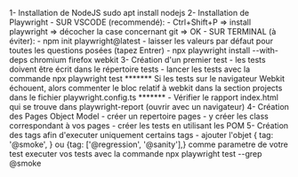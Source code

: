 1- Installation de NodeJS
    sudo apt install nodejs
2- Installation de Playwright
    - SUR VSCODE (recommendé): 
    - Ctrl+Shift+P => install playwright => décocher la case concernant git => OK
    - SUR TERMINAL (à éviter):
    - npm init playwright@latest
    - laisser les valeurs par défaut pour toutes les questions posées (tapez Entrer)
    - npx playwright install --with-deps chromium firefox webkit
3- Création d'un premier test
    - les tests doivent être écrit dans le répertoire tests
    - lancer les tests avec la commande npx playwright test
    *******
    Si les tests sur le navigateur Webkit échouent, alors commenter le bloc relatif à webkit dans la section projects dans le fichier playwright.config.ts
    *******
    - Vérifier le rapport index.html qui se trouve dans playwright-report (ouvrir avec un navigateur)
 4- Création des Pages Object Model
    - créer un repertoire pages
    - y créer les class correspondant à vos pages
    - créer les tests en utilisant les POM
5- Création des tags afin d'executer uniquement certains tags
    - ajouter l'objet { tag: '@smoke', } ou {tag: ['@regression', '@sanity'],} comme parametre de votre test
    executer vos tests avec la commande npx playwright test --grep @smoke
